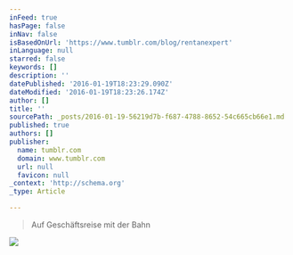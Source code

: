 ```yaml
---
inFeed: true
hasPage: false
inNav: false
isBasedOnUrl: 'https://www.tumblr.com/blog/rentanexpert'
inLanguage: null
starred: false
keywords: []
description: ''
datePublished: '2016-01-19T18:23:29.090Z'
dateModified: '2016-01-19T18:23:26.174Z'
author: []
title: ''
sourcePath: _posts/2016-01-19-56219d7b-f687-4788-8652-54c665cb66e1.md
published: true
authors: []
publisher:
  name: tumblr.com
  domain: www.tumblr.com
  url: null
  favicon: null
_context: 'http://schema.org'
_type: Article

---
```

> Auf Geschäftsreise mit der Bahn

![](https://s3-us-west-2.amazonaws.com/the-grid-img/p/bf014261e4b897c626b829acf17cabbd44f67c8b.gif)